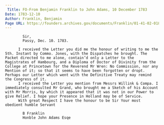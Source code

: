 ```yaml
---
 Title: FO-From Benjamin Franklin to John Adams, 10 December 1783
Date: 1783-12-10
Author: Franklin, Benjamin
Page URL: https://founders.archives.gov/documents/Franklin/01-41-02-0184
---
```


          
            Sir,
            Passy, Dec. 10. 1783.
          
          I received the Letter you did me the honour of writing to me the 5th. Instant by Commo. Jones, with the Dispatches he brought. The Packet directed to me alone, contain’d only a Letter to the Magistrates of Hambourg, and a Diploma of Doctor of Divinity from the College at Princetown for the Reverend Mr Wren: No Commission, nor any Mention of it; so that it seems to have been forgotten or dropt. Perhaps our Letter which went with the Definitive Treaty may remind the Congress of it.
          I received the Letter you mention from Messrs Willink & Compa. I immediately consulted Mr Grand, who brought me a Sketch of his Account with Mr Morris, by which it appeared that it was not in our Power to give Relief. I hope your Presence in Holland may be of Service.
          With great Respect I have the honour to be Sir Your most obedient humble Servant
          
            B Franklin
            Honble John Adams Esqe
          
        
